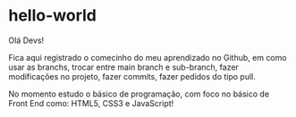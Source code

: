# hello-world

Olá Devs!

Fica aqui registrado o comecinho do meu aprendizado no Github, em como usar as branchs, trocar entre main branch e sub-branch, fazer modificações no projeto, fazer commits, fazer pedidos do tipo pull.

No momento estudo o básico de programação, com foco no básico de Front End como: HTML5, CSS3 e JavaScript!



